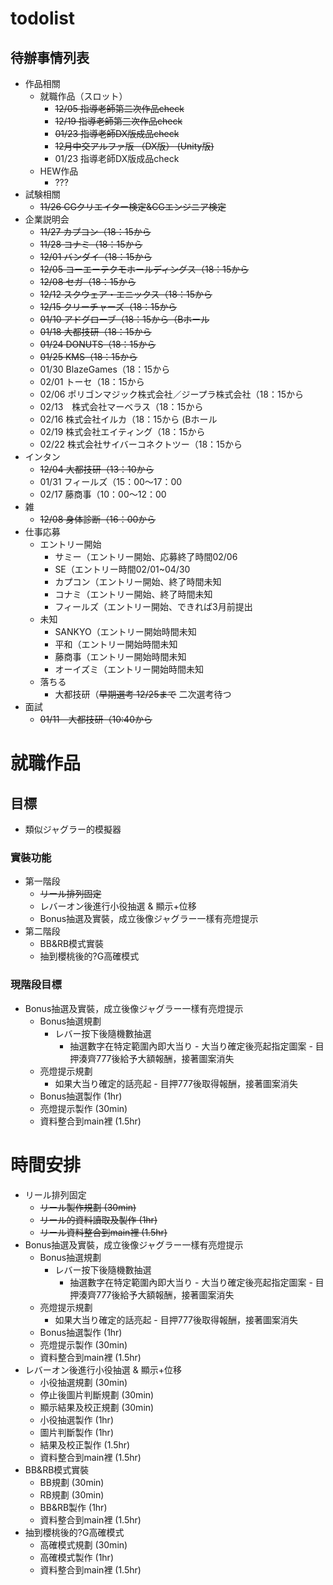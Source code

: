 # todolist

## 待辦事情列表
- 作品相關
  - 就職作品（スロット）
    - ~~12/05  指導老師第二次作品check~~
    - ~~12/19  指導老師第三次作品check~~
    - ~~01/23  指導老師DX版成品check~~
    - ~~12月中交アルファ版 ~~（DX版）~~ (Unity版)~~
    - 01/23  指導老師DX版成品check
  - HEW作品
    - ???
- 試験相關
  -  ~~11/26 CGクリエイター検定&CGエンジニア検定~~
- 企業説明会
  - ~~11/27  カプコン（18：15から~~
  - ~~11/28  コナミ（18：15から~~
  - ~~12/01  バンダイ（18：15から~~
  - ~~12/05  コーエーテクモホールディングス（18：15から~~
  - ~~12/08  セガ（18：15から~~
  - ~~12/12  スクウェア・エニックス（18：15から~~
  - ~~12/15  クリーチャーズ（18：15から~~
  - ~~01/10  アドグローブ（18：15から（Bホール~~
  - ~~01/18  大都技研（18：15から~~
  - ~~01/24  DONUTS（18：15から~~
  - ~~01/25  KMS（18：15から~~
  - 01/30  BlazeGames（18：15から
  - 02/01  トーセ（18：15から
  - 02/06  ポリゴンマジック株式会社／ジープラ株式会社（18：15から
  - 02/13　株式会社マーベラス（18：15から
  - 02/16  株式会社イルカ（18：15から (Bホール
  - 02/19  株式会社エイティング（18：15から
  - 02/22  株式会社サイバーコネクトツー（18：15から
- インタン
  - ~~12/04  大都技研（13：10から~~
  - 01/31  フィールズ（15：00～17：00
  - 02/17  藤商事（10：00～12：00
- 雑
  - ~~12/08  身体診断（16：00から~~
- 仕事応募
  - エントリー開始
    - サミー（エントリー開始、応募終了時間02/06
    - SE（エントリー時間02/01~04/30
    - カプコン（エントリー開始、終了時間未知
    - コナミ（エントリー開始、終了時間未知
    - フィールズ（エントリー開始、できれば3月前提出
  - 未知
    - SANKYO（エントリー開始時間未知
    - 平和（エントリー開始時間未知
    - 藤商事（エントリー開始時間未知
    - オーイズミ（エントリー開始時間未知
  - 落ちる
    - 大都技研（~~早期選考 12/25まで~~ 二次選考待つ
- 面試
  - ~~01/11　大都技研（10:40から~~
 

# 就職作品
## 目標
- 類似ジャグラー的模擬器
### 實裝功能
- 第一階段
  -  ~~リール排列固定~~
  -  レバーオン後進行小役抽選 & 顯示+位移
  -  Bonus抽選及實裝，成立後像ジャグラー一樣有亮燈提示
- 第二階段
  -  BB&RB模式實裝
  -  抽到櫻桃後的?G高確模式

### 現階段目標
- Bonus抽選及實裝，成立後像ジャグラー一樣有亮燈提示
	- Bonus抽選規劃              
	   - レバー按下後隨機數抽選
   	     - 抽選數字在特定範圍內即大当り
                - 大当り確定後亮起指定圖案
                  - 目押湊齊777後給予大額報酬，接著圖案消失
	- 亮燈提示規劃                
	   - 如果大当り確定的話亮起
             - 目押777後取得報酬，接著圖案消失
	- Bonus抽選製作               (1hr)
	- 亮燈提示製作                (30min)
	- 資料整合到main裡            (1.5hr)


# 時間安排
- リール排列固定
	- ~~リール製作規劃              (30min)~~
	- ~~リール的資料讀取及製作       (1hr)~~
	- ~~リール資料整合到main裡      (1.5hr)~~
- Bonus抽選及實裝，成立後像ジャグラー一樣有亮燈提示
	- Bonus抽選規劃              
	   - レバー按下後隨機數抽選
   	     - 抽選數字在特定範圍內即大当り
                - 大当り確定後亮起指定圖案
                  - 目押湊齊777後給予大額報酬，接著圖案消失
	- 亮燈提示規劃                
	   - 如果大当り確定的話亮起
             - 目押777後取得報酬，接著圖案消失
	- Bonus抽選製作               (1hr)
	- 亮燈提示製作                (30min)
	- 資料整合到main裡            (1.5hr)
- レバーオン後進行小役抽選 & 顯示+位移
	- 小役抽選規劃                (30min)
	- 停止後圖片判斷規劃          (30min)
	- 顯示結果及校正規劃          (30min)
	- 小役抽選製作                (1hr)
	- 圖片判斷製作                (1hr)
	- 結果及校正製作              (1.5hr)
	- 資料整合到main裡            (1.5hr)
- BB&RB模式實裝
	- BB規劃                     (30min)
	- RB規劃                     (30min)
	- BB&RB製作                  (1hr)
	- 資料整合到main裡            (1.5hr)
- 抽到櫻桃後的?G高確模式
	- 高確模式規劃                (30min)
	- 高確模式製作                (1hr)
	- 資料整合到main裡            (1.5hr)
